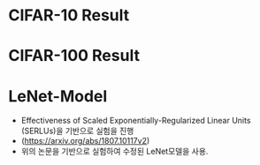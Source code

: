 # CIFAR-10 Result



# CIFAR-100 Result




# LeNet-Model
- Effectiveness of Scaled Exponentially-Regularized Linear Units (SERLUs)을 기반으로 실험을 진행
- (https://arxiv.org/abs/1807.10117v2)
- 위의 논문을 기반으로 실험하여 수정된 LeNet모델을 사용.
